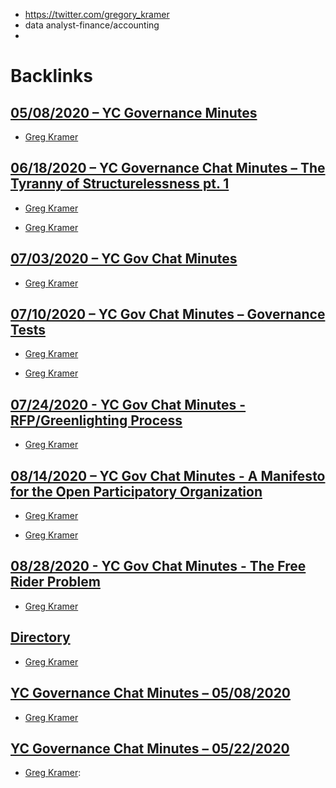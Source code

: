 - https://twitter.com/gregory_kramer
- data analyst-finance/accounting
- 

# Backlinks
## [05/08/2020 – YC Governance Minutes](<05/08/2020 – YC Governance Minutes.md>)
- [Greg Kramer](<Greg Kramer.md>)

## [06/18/2020 – YC Governance Chat Minutes – The Tyranny of Structurelessness pt. 1](<06/18/2020 – YC Governance Chat Minutes – The Tyranny of Structurelessness pt. 1.md>)
- [Greg Kramer](<Greg Kramer.md>)

- [Greg Kramer](<Greg Kramer.md>)

## [07/03/2020 – YC Gov Chat Minutes](<07/03/2020 – YC Gov Chat Minutes.md>)
- [Greg Kramer](<Greg Kramer.md>)

## [07/10/2020 – YC Gov Chat Minutes – Governance Tests](<07/10/2020 – YC Gov Chat Minutes – Governance Tests.md>)
- [Greg Kramer](<Greg Kramer.md>)

- [Greg Kramer](<Greg Kramer.md>)

## [07/24/2020 - YC Gov Chat Minutes - RFP/Greenlighting Process](<07/24/2020 - YC Gov Chat Minutes - RFP/Greenlighting Process.md>)
- [Greg Kramer](<Greg Kramer.md>)

## [08/14/2020 – YC Gov Chat Minutes - A Manifesto for the Open Participatory Organization](<08/14/2020 – YC Gov Chat Minutes - A Manifesto for the Open Participatory Organization.md>)
- [Greg Kramer](<Greg Kramer.md>)

- [Greg Kramer](<Greg Kramer.md>)

## [08/28/2020 - YC Gov Chat Minutes - The Free Rider Problem](<08/28/2020 - YC Gov Chat Minutes - The Free Rider Problem.md>)
- [Greg Kramer](<Greg Kramer.md>)

## [Directory](<Directory.md>)
- [Greg Kramer](<Greg Kramer.md>)

## [YC Governance Chat Minutes – 05/08/2020](<YC Governance Chat Minutes – 05/08/2020.md>)
- [Greg Kramer](<Greg Kramer.md>)

## [YC Governance Chat Minutes – 05/22/2020](<YC Governance Chat Minutes – 05/22/2020.md>)
- [Greg Kramer](<Greg Kramer.md>):

